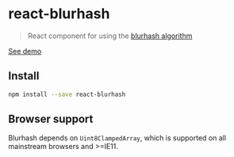 # react-blurhash

> React component for using the [blurhash algorithm](https://blurha.sh)

[See demo](https://woltapp.github.io/react-blurhash/)

## Install

```sh
npm install --save react-blurhash
```

## Browser support

Blurhash depends on `Uint8ClampedArray`, which is supported on all mainstream browsers and >=IE11.
